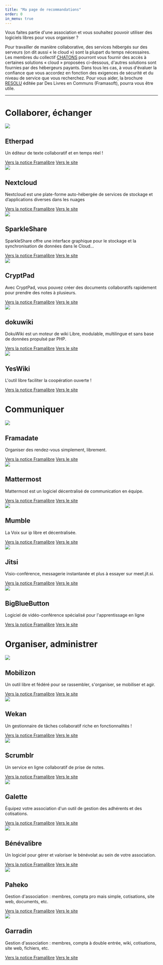 ```yaml
---
title: "Ma page de recommandations"
order: 0
in_menu: true
---
```

Vous faites partie d'une association et vous souhaitez pouvoir utiliser des logiciels libres pour vous organiser ?

Pour travailler de manière collaborative, des services hébergés sur des serveurs (on dit aussi « le cloud ») sont la plupart du temps nécessaires. Les membres du collectif [CHATONS](https://chatons.org) pourront vous fournir des accès à certaines solutions « cloud » proposées ci-dessous, d'autres solutions sont fournies par des hébergeurs payants. Dans tous les cas, à vous d'évaluer la confiance que vous accordez en fonction des exigences de sécurité et du niveau de service que vous recherchez. Pour vous aider, la brochure [RESOLU](https://deslivresencommuns.org/post/resolu/) éditée par Des Livres en Communs (Framasoft), pourra vous être utile.
<hr>

# Collaborer, échanger


  <article class="framalibre-notice">
    <div>
      <img src="https://beta.framalibre.org/images/logo/Etherpad.png">
    </div>
    <div>
      <h2>Etherpad</h2>
      <p>Un éditeur de texte collaboratif et en temps réel !</p>
      <div>
        <a href="https://beta.framalibre.org/notices/etherpad.html">Vers la notice Framalibre</a>
        <a href="http://etherpad.org/">Vers le site</a>
      </div>
    </div>
  </article>


  <article class="framalibre-notice">
    <div>
      <img src="https://beta.framalibre.org/images/logo/Nextcloud.png">
    </div>
    <div>
      <h2>Nextcloud</h2>
      <p>Nextcloud est une plate-forme auto-hébergée de services de stockage et d’applications diverses dans les nuages</p>
      <div>
        <a href="https://beta.framalibre.org/notices/nextcloud.html">Vers la notice Framalibre</a>
        <a href="https://nextcloud.com/">Vers le site</a>
      </div>
    </div>
  </article> 


  <article class="framalibre-notice">
    <div>
      <img src="https://beta.framalibre.org/images/logo/SparkleShare.png">
    </div>
    <div>
      <h2>SparkleShare</h2>
      <p>SparkleShare offre une interface graphique pour le stockage et la synchronisation de données dans le Cloud...</p>
      <div>
        <a href="https://beta.framalibre.org/notices/sparkleshare.html">Vers la notice Framalibre</a>
        <a href="http://sparkleshare.org/">Vers le site</a>
      </div>
    </div>
  </article>


  <article class="framalibre-notice">
    <div>
      <img src="https://beta.framalibre.org/images/logo/CryptPad.png">
    </div>
    <div>
      <h2>CryptPad</h2>
      <p>Avec CryptPad, vous pouvez créer des documents collaboratifs rapidement pour prendre des notes à plusieurs.</p>
      <div>
        <a href="https://beta.framalibre.org/notices/cryptpad.html">Vers la notice Framalibre</a>
        <a href="https://cryptpad.fr">Vers le site</a>
      </div>
    </div>
  </article>



  <article class="framalibre-notice">
    <div>
      <img src="https://beta.framalibre.org/images/logo/dokuwiki.png">
    </div>
    <div>
      <h2>dokuwiki</h2>
      <p>DokuWiki est un moteur de wiki Libre, modulable, multilingue et sans base de données propulsé par PHP.</p>
      <div>
        <a href="https://beta.framalibre.org/notices/dokuwiki.html">Vers la notice Framalibre</a>
        <a href="https://www.dokuwiki.org/dokuwiki">Vers le site</a>
      </div>
    </div>
  </article>



  <article class="framalibre-notice">
    <div>
      <img src="https://beta.framalibre.org/images/logo/YesWiki.png">
    </div>
    <div>
      <h2>YesWiki</h2>
      <p>L'outil libre faciliter la coopération ouverte !</p>
      <div>
        <a href="https://beta.framalibre.org/notices/yeswiki.html">Vers la notice Framalibre</a>
        <a href="https://yeswiki.net">Vers le site</a>
      </div>
    </div>
  </article>


# Communiquer
  

  <article class="framalibre-notice">
    <div>
      <img src="https://beta.framalibre.org/images/logo/Framadate.png">
    </div>
    <div>
      <h2>Framadate</h2>
      <p>Organiser des rendez-vous simplement, librement.</p>
      <div>
        <a href="https://beta.framalibre.org/notices/framadate.html">Vers la notice Framalibre</a>
        <a href="https://framadate.org/">Vers le site</a>
      </div>
    </div>
  </article>


  <article class="framalibre-notice">
    <div>
      <img src="https://beta.framalibre.org/images/logo/Mattermost.png">
    </div>
    <div>
      <h2>Mattermost</h2>
      <p>Mattermost est un logiciel décentralisé de communication en équipe.</p>
      <div>
        <a href="https://beta.framalibre.org/notices/mattermost.html">Vers la notice Framalibre</a>
        <a href="https://www.mattermost.org/">Vers le site</a>
      </div>
    </div>
  </article>


  <article class="framalibre-notice">
    <div>
      <img src="https://beta.framalibre.org/images/logo/Mumble.png">
    </div>
    <div>
      <h2>Mumble</h2>
      <p>La Voix sur ip libre et décentralisée.</p>
      <div>
        <a href="https://beta.framalibre.org/notices/mumble.html">Vers la notice Framalibre</a>
        <a href="https://wiki.mumble.info/wiki/Main_Page">Vers le site</a>
      </div>
    </div>
  </article>


  <article class="framalibre-notice">
    <div>
      <img src="https://beta.framalibre.org/images/logo/Jitsi.png">
    </div>
    <div>
      <h2>Jitsi</h2>
      <p>Visio-conférence, messagerie instantanée et plus à essayer sur meet.jit.si.</p>
      <div>
        <a href="https://beta.framalibre.org/notices/jitsi.html">Vers la notice Framalibre</a>
        <a href="https://jitsi.org/">Vers le site</a>
      </div>
    </div>
  </article>


  <article class="framalibre-notice">
    <div>
      <img src="https://beta.framalibre.org/images/logo/BigBlueButton.png">
    </div>
    <div>
      <h2>BigBlueButton</h2>
      <p>Logiciel de vidéo-conférence spécialisé pour l'apprentissage en ligne</p>
      <div>
        <a href="https://beta.framalibre.org/notices/bigbluebutton.html">Vers la notice Framalibre</a>
        <a href="https://bigbluebutton.org/">Vers le site</a>
      </div>
    </div>
  </article>



# Organiser, administrer


  <article class="framalibre-notice">
    <div>
      <img src="https://beta.framalibre.org/images/logo/Mobilizon.png">
    </div>
    <div>
      <h2>Mobilizon</h2>
      <p>Un outil libre et fédéré pour se rassembler, s'organiser, se mobiliser et agir.</p>
      <div>
        <a href="https://beta.framalibre.org/notices/mobilizon.html">Vers la notice Framalibre</a>
        <a href="https://joinmobilizon.org/fr/">Vers le site</a>
      </div>
    </div>
  </article>


  <article class="framalibre-notice">
    <div>
      <img src="https://beta.framalibre.org/images/logo/Wekan.png">
    </div>
    <div>
      <h2>Wekan</h2>
      <p>Un gestionnaire de tâches collaboratif riche en fonctionnalités !</p>
      <div>
        <a href="https://beta.framalibre.org/notices/wekan.html">Vers la notice Framalibre</a>
        <a href="https://wekan.github.io/">Vers le site</a>
      </div>
    </div>
  </article>


  <article class="framalibre-notice">
    <div>
      <img src="https://beta.framalibre.org/images/logo/Scrumblr.png">
    </div>
    <div>
      <h2>Scrumblr</h2>
      <p>Un service en ligne collaboratif de prise de notes.</p>
      <div>
        <a href="https://beta.framalibre.org/notices/scrumblr.html">Vers la notice Framalibre</a>
        <a href="https://github.com/aliasaria/scrumblr">Vers le site</a>
      </div>
    </div>
  </article>
  

  <article class="framalibre-notice">
    <div>
      <img src="https://beta.framalibre.org/images/logo/Galette.png">
    </div>
    <div>
      <h2>Galette</h2>
      <p>Équipez votre association d'un outil de gestion des adhérents et des cotisations.</p>
      <div>
        <a href="https://beta.framalibre.org/notices/galette.html">Vers la notice Framalibre</a>
        <a href="http://galette.eu">Vers le site</a>
      </div>
    </div>
  </article>


  <article class="framalibre-notice">
    <div>
      <img src="https://beta.framalibre.org/images/logo/B%C3%A9n%C3%A9valibre.png">
    </div>
    <div>
      <h2>Bénévalibre</h2>
      <p>Un logiciel pour gérer et valoriser le bénévolat au sein de votre association.</p>
      <div>
        <a href="https://beta.framalibre.org/notices/b%C3%A9n%C3%A9valibre.html">Vers la notice Framalibre</a>
        <a href="https://benevalibre.org/">Vers le site</a>
      </div>
    </div>
  </article>


  <article class="framalibre-notice">
    <div>
      <img src="https://beta.framalibre.org/images/logo/Paheko.png">
    </div>
    <div>
      <h2>Paheko</h2>
      <p>Gestion d'association : membres, compta pro mais simple, cotisations, site web, documents, etc.</p>
      <div>
        <a href="https://beta.framalibre.org/notices/paheko.html">Vers la notice Framalibre</a>
        <a href="https://paheko.cloud/">Vers le site</a>
      </div>
    </div>
  </article>
  

  <article class="framalibre-notice">
    <div>
      <img src="https://beta.framalibre.org/images/logo/Garradin.png">
    </div>
    <div>
      <h2>Garradin</h2>
      <p>Gestion d'association : membres, compta à double entrée, wiki, cotisations, site web, fichiers, etc.</p>
      <div>
        <a href="https://beta.framalibre.org/notices/garradin.html">Vers la notice Framalibre</a>
        <a href="http://garradin.eu/">Vers le site</a>
      </div>
    </div>
  </article> 
